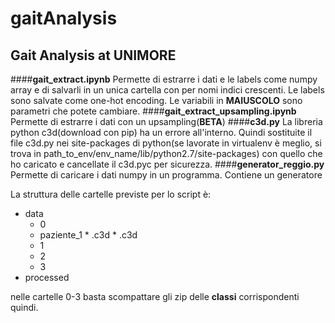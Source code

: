 # gaitAnalysis
## Gait Analysis at UNIMORE

####__gait_extract.ipynb__
Permette di estrarre i dati e le labels come numpy array e di salvarli in un unica cartella con per nomi indici crescenti. Le labels sono salvate come one-hot encoding. Le variabili in __MAIUSCOLO__ sono parametri che potete cambiare.
####__gait_extract_upsampling.ipynb__
Permette di estrarre i dati con un upsampling(__BETA__)
####__c3d.py__
La libreria python c3d(download con pip) ha un errore all'interno. Quindi sostituite il file c3d.py nei site-packages di python(se lavorate in virtualenv è meglio, si trova in path_to_env/env_name/lib/python2.7/site-packages) con quello che ho caricato e cancellate il c3d.pyc per sicurezza.
####__generator_reggio.py__
Permette di caricare i dati numpy in un programma. Contiene un generatore

La struttura delle cartelle previste per lo script è:

* data
  *  0
    *    paziente_1
      *      .c3d
      *      .c3d
  *  1
  *  2
  *  3
* processed

nelle cartelle 0-3 basta scompattare gli zip delle __classi__ corrispondenti quindi.
